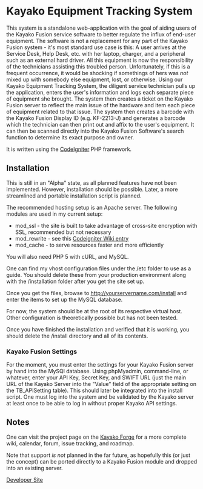 Kayako Equipment Tracking System
================================

This system is a standalone web-application with the goal
of aiding users of the Kayako Fusion service software to better regulate the influx of end-user equipment.
The software is not a replacement for any part of the Kayako Fusion system - it's most standard use case is
this:  A user arrives at the Service Desk, Help Desk, etc. with her laptop, charger, and a peripheral such
as an external hard driver.  All this equipment is now the responsibility of the technicians assisting this
troubled person.  Unfortunately, if this is a frequent occurrence, it would be shocking if somethings of
hers was *not* mixed up with somebody else equipment, lost, or otherwise.  Using our Kayako Equipment
Tracking System, the diligent service technician pulls up the application, enters the user's information and
logs each separate piece of equipment she brought.  The system then creates a ticket on the Kayako Fusion
server to reflect the main issue of the hardware and item each piece of equipment related to that issue.
The system then creates a barcode with the Kayako Fusion Display ID (e.g. KF-2213-J) and generates a barcode
which the technician can then print out and affix to the user's equipment.  It can then be scanned directly
into the Kayako Fusion Software's search function to determine its exact purpose and owner.

It is written using the [CodeIgniter](http://codeigniter.com/) PHP framework.

Installation
------------

This is still in an "Alpha" state, as all planned features have not been implemented.  However, installation should
be possible. Later, a more streamlined and portable installation script is planned.

The recommended hosting setup is an Apache server. The following modules are used in my current setup:

* mod_ssl - the site is built to take advantage of cross-site encryption with SSL, recommended but not necessary
* mod_rewrite - see this [Codeigniter Wiki entry](http://codeigniter.com/wiki/mod_rewrite)
* mod_cache - to serve resources faster and more efficiently

You will also need PHP 5 with cURL, and MySQL.

One can find my vhost configuration files under the /etc folder to use as a guide. You should delete these from your production 
environment along with the /installation folder after you get the site set up.

Once you get the files, browse to http://yourservername.com/install and enter the items to set up the MySQL database.

For now, the system should be at the root of its respective virtual host.  Other configuration is theoretically
possible but has not been tested.

Once you have finished the installation and verified that it is working, you should delete the /install directory and all of its contents.

### Kayako Fusion Settings

For the moment, you must enter the settings for your Kayako Fusion server by hand into the MySQl database.
Using phpMyadmin, command-line, or whatever, enter your API Key, Secret Key, and SWIFT URL (just the main URL
of the Kayako Server into the "Value" field of the appropriate setting on the TB_APISetting table).  This should
later be integrated into the install script.  One must log into the system and be validated by the Kayako server
at least once to be able to log in without proper Kayako API settings.

Notes
-----

One can visit the project page on the [Kayako Forge](http://forge.kayako.com/projects/client-equipment-management) for
a more complete wiki, calendar, forum, issue tracking, and roadmap.

Note that support *is not* planned in the far future, as hopefully this (or just the concept) can be ported 
directly to a Kayako Fusion module and dropped into an existing server.

[Developer Site](http://www.ratiocaeli.com)